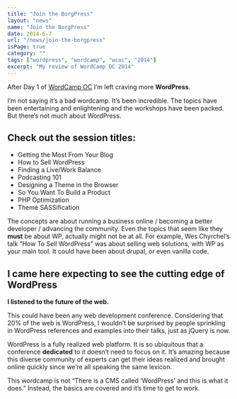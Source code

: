 ```yaml
---
title: "Join the BorgPress"
layout: "news"
name: "Join the BorgPress"
date: 2014-6-7
url: "/news/join-the-borgpress"
isPage: true
category: ""
tags: ["wordpress", "wordcamp", "wcoc", "2014"]
excerpt: "My review of WordCamp OC 2014"
---
```


After Day 1 of [WordCamp OC](http://2014.oc.wordcamp.org/) I’m left craving more **WordPress**. 

I’m not saying it’s a bad wordcamp. It’s been incredible. The topics have been entertaining and enlightening and the workshops have been packed. But there’s not much about WordPress.

## Check out the session titles:
- Getting the Most From Your Blog
- How to Sell WordPress
- Finding a Live/Work Balance
- Podcasting 101
- Designing a Theme in the Browser
- So You Want To Build a Product
- PHP Optimization
- Theme SASSification

The concepts are about running a business online / becoming a better developer / advancing the community. Even the topics that seem like they **must** be about WP, actually might not be at all. For example, Wes Chyrchel’s talk “How To Sell WordPress” was about selling web solutions, with WP as your main tool. It could have been about drupal, or even vanilla code.

## I came here expecting to see the cutting edge of WordPress

**I listened to the future of the web.**

This could have been any web development conference. Considering that 20% of the web is WordPress, I wouldn’t be surprised by people sprinkling in WordPress references and examples into their talks, just as jQuery is now. 

WordPress is a fully realized web platform. It is so ubiquitous that a conference **dedicated** to it doesn’t need to focus on it. It’s amazing because this diverse community of experts can get their ideas realized and brought online quickly since we’re all speaking the same lexicon.

This wordcamp is not “There is a CMS called ‘WordPress’ and this is what it does.” Instead, the basics are covered and it’s time to get to work.
